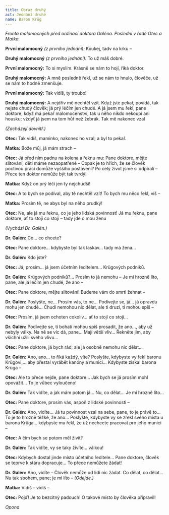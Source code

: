 ```yaml
---
title: Obraz druhý
act: Jednání druhé
name: Baron Krüg
---
```


_Fronta malomocných před ordinací doktora Galéna.
Poslední v řadě Otec a Matka._

**První malomocný** _(z prvního jednání):_
Koukej, tadv na krku –

**Druhý malomocný** _(z prvního jednání):_
To už máš dobré.

**První malomocný:**
To si myslím.
Krásně se nám to hojí, říká doktor.

**Druhý malomocný:**
A mně posledně řekl, už se nám to hnulo, člověče, už se nám to hodně zmenšuje.

**První malomocný:**
Tak vidíš, ty troubo!

**Druhý malomocný:**
A nejdřív mě nechtěl vzít.
Když jste pekař, povídá, tak nejste chudý člověk; já prý léčím jen chudé.
A já jsem mu řekl, pane doktore, když má pekař malomocenství, tak u něho nikdo nekoupí ani housku; vždyť já jsem na tom hůř než žebrák.
Tak mě nakonec vzal

_(Zacházejí dovnitř.)_

**Otec:**
Tak vidíš, maminko, nakonec ho vzal; a byl to pekař.

**Matka:**
Bože můj, já mám strach –

**Otec:**
Já před ním padnu na kolena a řeknu mu: Pane doktore, mějte slitování; děti máme nezaopatřené – Copak je to hřích, že se člověk poctivou prací domůže vyššího postavení?
Po celý život jsme si odpírali – Přece ten doktor nemůže být tak tvrdý!

**Matka:**
Když on prý léčí jen ty nejchudší!

**Otec:**
A to bych se podíval, aby tě nechtěl vzít!
To bych mu něco řekl, víš –

**Matka:**
Prosím tě, ne abys byl na něho prudký!

**Otec:**
Ne, ale já mu řeknu, co je jeho lidská povinnost!
Já mu řeknu, pane doktore, ať to stojí co stojí – tady jde o mou ženu

_(Vychází Dr. Galén.)_

**Dr. Galén:**
Co…
co chcete?

**Otec:**
Pane doktore…
kdybyste byl tak laskav…
tady má žena…

**Dr. Galén:**
Kdo jste?

**Otec:**
Já, prosím…
já jsem účetním ředitelem…
Krügových podniků.

**Dr. Galén:**
Krügových podniků?…
Prosím to já nemohu – Je mi hrozně líto, pane, ale já léčím jen chudé, že ano –

**Otec:**
Pane doktore, mějte slitování!
Budeme vám do smrti žehnat –

**Dr. Galén:**
Poslyšte, ne…
Prosím vás, to ne…
Podívejte se, já…
já opravdu mohu jen chudé…
Chudí nemohou nic dělat, ale ti druzí, ti mohou spíš –

**Otec:**
Prosím, já jsem ochoten cokoliv…
ať to stojí co stojí…

**Dr. Galén:**
Podívejte se, ti bohatí mohou spíš prosadit, že ano…, aby už nebyly války.
Na ně se víc dá, pane…
Mají větší vliv…
Řekněte jim, aby všichni užili svého vlivu…

**Otec:**
Pane doktore, já bych rád; ale já osobně nemohu nic dělat…

**Dr. Galén:**
Ano, ano…
to říká každý, víte?
Poslyšte, kdybyste vy řekl baronu Krügovi,…
aby přestal vyrábět kanóny a munici…
Kdybyste získal barona Krüga –

**Otec:**
Ale to přece nejde, pane doktore…
Jak bych se já prosím mohl opovážit…
To je vůbec vyloučeno!

**Dr. Galén:**
Tak vidíte, a jak mám potom já…
Nu, co dělat…
Je mi hrozně líto…

**Otec:**
Pane doktore, prosím vás, aspoň z lidské povinnosti –

**Dr. Galén:**
Ano, vidíte…
Já tu povinnost vzal na sebe, pane, to je právě to…
To je to hrozně těžké, že ano…
Poslyšte, kdybyste vy se zřekl svého místa u barona Krüga…
kdybyste mu řekl, že už nechcete pracovat pro jeho munici –

**Otec:**
A čím bych se potom měl živit?

**Dr. Galén:**
Tak vidíte, vy se taky živíte…
válkou!

**Otec:**
Kdybych dostal jinde místo účetního ředitele…
Pane doktore, člověk se teprve k stáru dopracuje…
To přece nemůžete žádat!

**Dr. Galén:**
Ano, vidíte – Člověk nemůže od lidí nic žádat.
Co dělat, co dělat…
Nu tak sbohem, pane; je mi líto – _(Odejde.)_

**Matka:**
Vidíš – vidíš –

**Otec:**
Pojď!
Je to bezcitný padouch!
O takové místo by člověka připravil!

_Opona_
